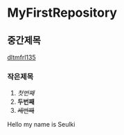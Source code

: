 # MyFirstRepository
## 중간제목
  [dltmfrl135](https://github.com/dltmfrl135/MyFirstRepository "dltmfrl135")
### 작은제목
  1. _첫번째_
  2. __두번째__
  3. ~~세번째~~
  
Hello my name is Seulki
